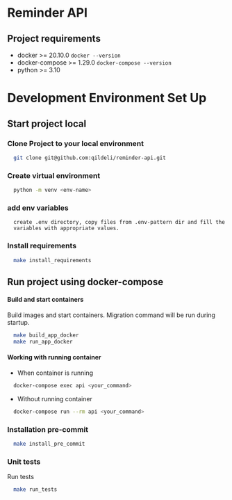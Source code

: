 # Reminder API

## Project requirements

* docker >= 20.10.0
```docker --version```
* docker-compose >= 1.29.0
```docker-compose --version```
* python >= 3.10


# Development Environment Set Up

## Start project local
### Clone Project to your local environment
```bash
  git clone git@github.com:qildeli/reminder-api.git
```

### Create virtual environment
```bash
  python -m venv <env-name>
```

### add env variables
```text
  create .env directory, copy files from .env-pattern dir and fill the
  variables with appropriate values.
```

### Install requirements
```bash
  make install_requirements
```

## Run project using docker-compose
#### Build and start containers
Build images and start containers. Migration command will be run during startup.
```bash
  make build_app_docker
  make run_app_docker
```

#### Working with running container
* When container is running
```bash
  docker-compose exec api <your_command>
```
* Without running container
```bash
  docker-compose run --rm api <your_command>
```

### Installation pre-commit

```bash
  make install_pre_commit
```

### Unit tests
Run tests
```bash
  make run_tests
```
